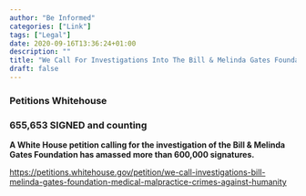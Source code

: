 ```yaml
---
author: "Be Informed"
categories: ["Link"]
tags: ["Legal"]
date: 2020-09-16T13:36:24+01:00
description: ""
title: "We Call For Investigations Into The Bill & Melinda Gates Foundation For Medical Malpractice & Crimes Against Humanity"
draft: false
---
```


### Petitions Whitehouse

### 655,653 SIGNED and counting

**A White House petition calling for the investigation of the Bill & Melinda Gates Foundation has amassed more than 600,000 signatures.**

https://petitions.whitehouse.gov/petition/we-call-investigations-bill-melinda-gates-foundation-medical-malpractice-crimes-against-humanity